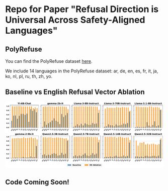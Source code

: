 # Repo for Paper "Refusal Direction is Universal Across Safety-Aligned Languages"

## PolyRefuse

You can find the PolyRefuse dataset [here](PloyRefuse).

We include 14 languages in the PolyRefuse dataset: ar, de, en, es, fr, it, ja, ko, nl, pl, ru, th, zh, yo.

## Baseline vs English Refusal Vector Ablation

![Baseline vs English Refusal Vector Ablation](images/baseline_vs_harm_ablation-1.png)


## Code Coming Soon!
